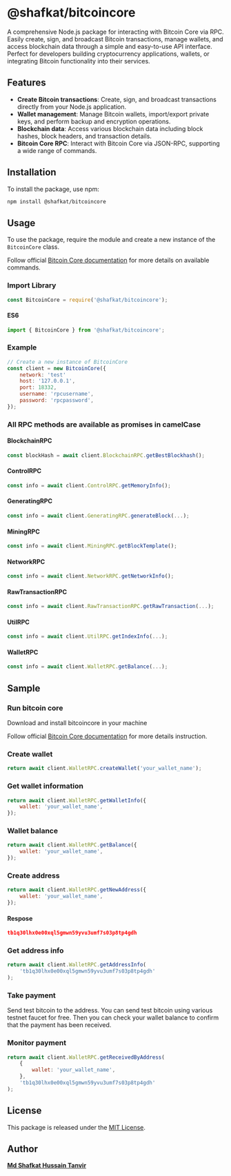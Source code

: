 # @shafkat/bitcoincore

A comprehensive Node.js package for interacting with Bitcoin Core via RPC. Easily create, sign, and broadcast Bitcoin transactions, manage wallets, and access blockchain data through a simple and easy-to-use API interface. Perfect for developers building cryptocurrency applications, wallets, or integrating Bitcoin functionality into their services.

## Features

- **Create Bitcoin transactions**: Create, sign, and broadcast transactions directly from your Node.js application.
- **Wallet management**: Manage Bitcoin wallets, import/export private keys, and perform backup and encryption operations.
- **Blockchain data**: Access various blockchain data including block hashes, block headers, and transaction details.
- **Bitcoin Core RPC**: Interact with Bitcoin Core via JSON-RPC, supporting a wide range of commands.

## Installation

To install the package, use npm:

```bash
npm install @shafkat/bitcoincore
```

## Usage

To use the package, require the module and create a new instance of the `BitcoinCore` class.

Follow official [Bitcoin Core documentation](https://developer.bitcoin.org/reference/rpc/index.html) for more details on available commands.

### Import Library

```javascript
const BitcoinCore = require('@shafkat/bitcoincore');
```

#### ES6

```javascript
import { BitcoinCore } from '@shafkat/bitcoincore';
```

### Example

```javascript
// Create a new instance of BitcoinCore
const client = new BitcoinCore({
    network: 'test'
    host: '127.0.0.1',
    port: 18332,
    username: 'rpcusername',
    password: 'rpcpassword',
});
```

### All RPC methods are available as promises in camelCase

#### BlockchainRPC

```javascript
const blockHash = await client.BlockchainRPC.getBestBlockhash();
```

#### ControlRPC

```javascript
const info = await client.ControlRPC.getMemoryInfo();
```

#### GeneratingRPC

```javascript
const info = await client.GeneratingRPC.generateBlock(...);
```

#### MiningRPC

```javascript
const info = await client.MiningRPC.getBlockTemplate();
```

#### NetworkRPC

```javascript
const info = await client.NetworkRPC.getNetworkInfo();
```

#### RawTransactionRPC

```javascript
const info = await client.RawTransactionRPC.getRawTransaction(...);
```

#### UtilRPC

```javascript
const info = await client.UtilRPC.getIndexInfo(...);
```

#### WalletRPC

```javascript
const info = await client.WalletRPC.getBalance(...);
```

## Sample

### Run bitcoin core

Download and install bitcoincore in your machine

Follow official [Bitcoin Core documentation](https://bitcoin.org/en/download) for more details instruction.

### Create wallet

```javascript
return await client.WalletRPC.createWallet('your_wallet_name');
```

### Get wallet information

```javascript
return await client.WalletRPC.getWalletInfo({
    wallet: 'your_wallet_name',
});
```

### Wallet balance

```javascript
return await client.WalletRPC.getBalance({
    wallet: 'your_wallet_name',
});
```

### Create address

```javascript
return await client.WalletRPC.getNewAddress({
    wallet: 'your_wallet_name',
});
```

#### Respose

```json
tb1q30lhx0e00xql5gmwn59yvu3umf7s03p8tp4gdh
```

### Get address info

```javascript
return await client.WalletRPC.getAddressInfo(
    'tb1q30lhx0e00xql5gmwn59yvu3umf7s03p8tp4gdh'
);
```

### Take payment

Send test bitcoin to the address. You can send test bitcoin using various testnet faucet for free. Then you can check your wallet balance to confirm that the payment has been received.

### Monitor payment

```javascript
return await client.WalletRPC.getReceivedByAddress(
    {
        wallet: 'your_wallet_name',
    },
    'tb1q30lhx0e00xql5gmwn59yvu3umf7s03p8tp4gdh'
);
```

## License

This package is released under the [MIT License](LICENSE).

## Author

[**Md Shafkat Hussain Tanvir**](https://github.com/tanvir0604)
